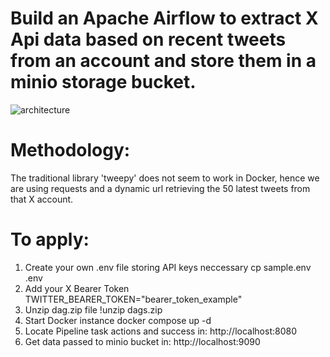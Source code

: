 # Build an Apache Airflow to extract X Api data based on recent tweets from an account and store them in a minio storage bucket.

![architecture](https://github.com/user-attachments/assets/a676b5c9-2417-424a-9edc-209aba848d11)
# Methodology:
The traditional library 'tweepy' does not seem to work in Docker, hence we are using requests and a dynamic url retrieving the 50 latest tweets from that X account.
# To apply:
1. Create your own .env file storing API keys neccessary
    cp sample.env .env
2. Add your X Bearer Token
    TWITTER_BEARER_TOKEN="bearer_token_example"
3. Unzip dag.zip file
   !unzip dags.zip
4. Start Docker instance
   docker compose up -d
5. Locate Pipeline task actions and success in:
   http://localhost:8080
6. Get data passed to minio bucket in:
   http://localhost:9090
   
